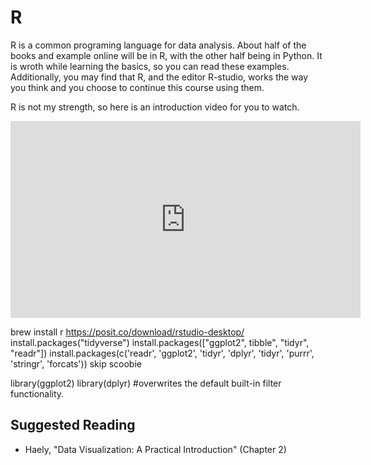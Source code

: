 # R

R is a common programing language for data analysis. About half of the books and example online will be in R, with the other half being in Python. It is wroth while learning the basics, so you can read these examples. Additionally, you may find that R, and the editor R-studio, works the way you think and you choose to continue this course using them.

R is not my strength, so here is an introduction video for you to watch.

<iframe width="560" height="315" src="https://www.youtube.com/embed/yZ0bV2Afkjc?si=5KCWXUNp-NWF7EZz" title="YouTube video player" frameborder="0" allow="accelerometer; autoplay; clipboard-write; encrypted-media; gyroscope; picture-in-picture; web-share" referrerpolicy="strict-origin-when-cross-origin" allowfullscreen></iframe>

brew install r
https://posit.co/download/rstudio-desktop/
install.packages("tidyverse")
install.packages(["ggplot2", tibble", "tidyr", "readr"])
install.packages(c('readr', 'ggplot2', 'tidyr', 'dplyr', 'tidyr', 'purrr', 'stringr', 'forcats'))
skip scoobie

library(ggplot2)
library(dplyr) #overwrites the default built-in filter functionality.

## Suggested Reading

* Haely, "Data Visualization: A Practical Introduction" (Chapter 2)
